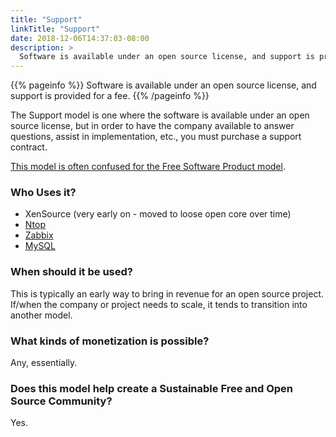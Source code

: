 ```yaml
---
title: "Support"
linkTitle: "Support"
date: 2018-12-06T14:37:03-08:00
description: >
  Software is available under an open source license, and support is provided for a fee.
---
```


{{% pageinfo %}}
  Software is available under an open source license, and support is provided for a fee.
{{% /pageinfo %}}

The Support model is one where the software is available under an open source license,
but in order to have the company available to answer questions, assist in implementation,
etc., you must purchase a support contract.

[This model is often confused for the Free Software Product model](/docs/business-models/free-software-product/).

### Who Uses it?

* XenSource (very early on - moved to loose open core over time)
* [Ntop](https://www.ntop.org/)
* [Zabbix](https://www.zabbix.com)
* [MySQL](https://mysql.com)

### When should it be used?

This is typically an early way to bring in revenue for an open source project. If/when
the company or project needs to scale, it tends to transition into another model.

### What kinds of monetization is possible?

Any, essentially.

### Does this model help create a Sustainable Free and Open Source Community?

Yes.
